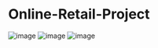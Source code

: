 # Online-Retail-Project
![image](https://user-images.githubusercontent.com/47446626/221265789-6691979d-79f6-4447-8618-25bde4d4c0b2.png)
![image](https://user-images.githubusercontent.com/47446626/221265830-972a1ad1-43e8-483e-879d-58f30de0625d.png)
![image](https://user-images.githubusercontent.com/47446626/221265907-94db640f-99df-427e-82dc-3e20bb9e5377.png)

